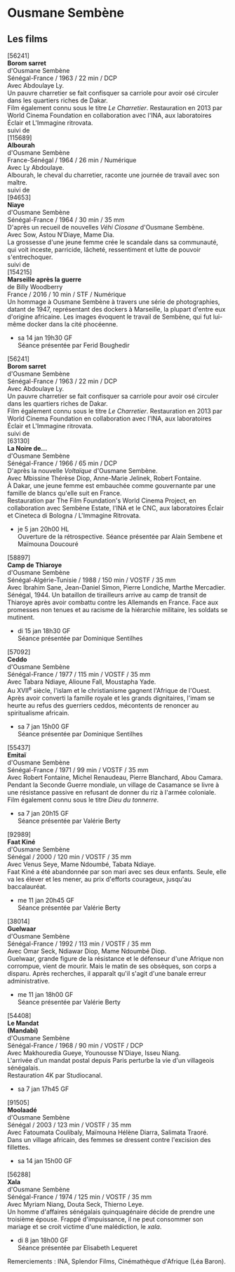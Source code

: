 # Ousmane Sembène

## Les films

[56241]  
**Borom sarret**  
d'Ousmane Sembène  
Sénégal-France / 1963 / 22 min / DCP  
Avec Abdoulaye Ly.  
Un pauvre charretier se fait confisquer sa carriole pour avoir osé circuler dans les quartiers riches de Dakar.  
Film également connu sous le titre _Le Charretier_. Restauration en 2013 par World Cinema Foundation en collaboration avec l'INA, aux laboratoires Éclair et L'Immagine ritrovata.  
suivi de  
[115689]  
**Albourah**  
d'Ousmane Sembène  
France-Sénégal / 1964 / 26 min / Numérique  
Avec Ly Abdoulaye.  
Albourah, le cheval du charretier, raconte une journée de travail avec son maître.  
suivi de  
[94653]  
**Niaye**  
d'Ousmane Sembène  
Sénégal-France / 1964 / 30 min / 35 mm  
D'après un recueil de nouvelles _Véhi Ciosane_ d'Ousmane Sembène.  
Avec Sow, Astou N'Diaye, Mame Dia.  
La grossesse d'une jeune femme crée le scandale dans sa communauté, qui voit inceste, parricide, lâcheté, ressentiment et lutte de pouvoir s'entrechoquer.  
suivi de  
[154215]  
**Marseille après la guerre**  
de Billy Woodberry  
France / 2016 / 10 min / STF / Numérique  
Un hommage à Ousmane Sembène à travers une série de photographies, datant de 1947, représentant des dockers à Marseille, la plupart d'entre eux d'origine africaine. Les images évoquent le travail de Sembène, qui fut lui-même docker dans la cité phocéenne.

- sa 14 jan 19h30 GF  
Séance présentée par Ferid Boughedir

[56241]  
**Borom sarret**  
d'Ousmane Sembène  
Sénégal-France / 1963 / 22 min / DCP  
Avec Abdoulaye Ly.  
Un pauvre charretier se fait confisquer sa carriole pour avoir osé circuler dans les quartiers riches de Dakar.  
Film également connu sous le titre _Le Charretier_. Restauration en 2013 par World Cinema Foundation en collaboration avec l'INA, aux laboratoires Éclair et L'Immagine ritrovata.  
suivi de  
[63130]  
**La Noire de...**  
d'Ousmane Sembène  
Sénégal-France / 1966 / 65 min / DCP  
D'après la nouvelle _Voltaïque_ d'Ousmane Sembène.  
Avec Mbissine Thérèse Diop, Anne-Marie Jelinek, Robert Fontaine.  
À Dakar, une jeune femme est embauchée comme gouvernante par une famille de blancs qu'elle suit en France.  
Restauration par The Film Foundation's World Cinema Project, en collaboration avec Sembène Estate, l'INA et le CNC, aux laboratoires Éclair et Cineteca di Bologna / L'Immagine Ritrovata.

- je 5 jan 20h00 HL  
Ouverture de la rétrospective. Séance présentée par Alain Sembene et Maïmouna Doucouré

[58897]  
**Camp de Thiaroye**  
d'Ousmane Sembène  
Sénégal-Algérie-Tunisie / 1988 / 150 min / VOSTF / 35 mm  
Avec Ibrahim Sane, Jean-Daniel Simon, Pierre Londiche, Marthe Mercadier.  
Sénégal, 1944. Un bataillon de tirailleurs arrive au camp de transit de Thiaroye après avoir combattu contre les Allemands en France. Face aux promesses non tenues et au racisme de la hiérarchie militaire, les soldats se mutinent.

- di 15 jan 18h30 GF  
Séance présentée par Dominique Sentilhes

[57092]  
**Ceddo**  
d'Ousmane Sembène  
Sénégal-France / 1977 / 115 min / VOSTF / 35 mm  
Avec Tabara Ndiaye, Alioune Fall, Moustapha Yade.  
Au XVII<sup>e</sup> siècle, l'islam et le christianisme gagnent l'Afrique de l'Ouest. Après avoir converti la famille royale et les grands dignitaires, l'imam se heurte au refus des guerriers ceddos, mécontents de renoncer au spiritualisme africain.

- sa 7 jan 15h00 GF  
Séance présentée par Dominique Sentilhes

[55437]  
**Emitaï**  
d'Ousmane Sembène  
Sénégal-France / 1971 / 99 min / VOSTF / 35 mm  
Avec Robert Fontaine, Michel Renaudeau, Pierre Blanchard, Abou Camara.  
Pendant la Seconde Guerre mondiale, un village de Casamance se livre à une résistance passive en refusant de donner du riz à l'armée coloniale.  
Film également connu sous le titre _Dieu du tonnerre_.

- sa 7 jan 20h15 GF  
Séance présentée par Valérie Berty

[92989]  
**Faat Kiné**  
d'Ousmane Sembène  
Sénégal / 2000 / 120 min / VOSTF / 35 mm  
Avec Venus Seye, Mame Ndoumbé, Tabata Ndiaye.  
Faat Kiné a été abandonnée par son mari avec ses deux enfants. Seule, elle va les élever et les mener, au prix d'efforts courageux, jusqu'au baccalauréat.

- me 11 jan 20h45 GF  
Séance présentée par Valérie Berty

[38014]  
**Guelwaar**  
d'Ousmane Sembène  
Sénégal-France / 1992 / 113 min / VOSTF / 35 mm  
Avec Omar Seck, Ndiawar Diop, Mame Ndoumbé Diop.  
Guelwaar, grande figure de la résistance et le défenseur d'une Afrique non corrompue, vient de mourir. Mais le matin de ses obsèques, son corps a disparu. Après recherches, il apparaît qu'il s'agit d'une banale erreur administrative.

- me 11 jan 18h00 GF  
Séance présentée par Valérie Berty

[54408]  
**Le Mandat**  
**(Mandabi)**  
d'Ousmane Sembène  
Sénégal-France / 1968 / 90 min / VOSTF / DCP  
Avec Makhouredia Gueye, Younousse N'Diaye, Isseu Niang.  
L'arrivée d'un mandat postal depuis Paris perturbe la vie d'un villageois sénégalais.  
Restauration 4K par Studiocanal.

- sa 7 jan 17h45 GF

[91505]  
**Moolaadé**  
d'Ousmane Sembène  
Sénégal / 2003 / 123 min / VOSTF / 35 mm  
Avec Fatoumata Coulibaly, Maïmouna Hélène Diarra, Salimata Traoré.  
Dans un village africain, des femmes se dressent contre l'excision des fillettes.

- sa 14 jan 15h00 GF

[56288]  
**Xala**  
d'Ousmane Sembène  
Sénégal-France / 1974 / 125 min / VOSTF / 35 mm  
Avec Myriam Niang, Douta Seck, Thierno Leye.  
Un homme d'affaires sénégalais quinquagénaire décide de prendre une troisième épouse. Frappé d'impuissance, il ne peut consommer son mariage et se croit victime d'une malédiction, le _xala_.

- di 8 jan 18h00 GF  
Séance présentée par Elisabeth Lequeret

Remerciements : INA, Splendor Films, Cinémathèque d'Afrique (Léa Baron).